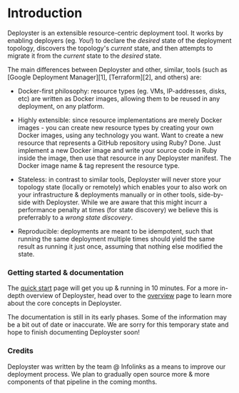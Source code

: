 # Introduction

Deployster is an extensible resource-centric deployment tool. It works
by enabling deployers (eg. _You!_) to declare the _desired_ state of the
deployment topology, discovers the topology's _current_ state, and then
attempts to migrate it from the _current_ state to the _desired_ state.

The main differences between Deployster and other, similar, tools (such
as [Google Deployment Manager][1], [Terraform][2], and others) are:

- Docker-first philosophy: resource types (eg. VMs, IP-addresses, disks,
etc) are written as Docker images, allowing them to be reused in any
deployment, on any platform.

- Highly extensible: since resource implementations are merely Docker
images - you can create new resource types by creating your own Docker
images, using any technology you want. Want to create a new resource
that represents a GitHub repository using Ruby? Done. Just implement a
new Docker image and write your source code in Ruby inside the image,
then use that resource in any Deployster manifest. The Docker image name
& tag represent the resource type.

- Stateless: in contrast to similar tools, Deployster will never store
your topology state (locally or remotely) which enables your to also
work on your infrastructure & deployments manually or in other tools,
side-by-side with Deployster. While we are aware that this might incurr
a performance penalty at times (for state discovery) we believe this is
preferrably to a _wrong state discovery_.

- Reproducible: deployments are meant to be idempotent, such that
running the same deployment multiple times should yield the same result
as running it just once, assuming that nothing else modified the state.

### Getting started & documentation

The [quick start](./quickstart) page will get you up & running in 10
minutes. For a more in-depth overview of Deployster, head over to the
[overview](./overview) page to learn more about the core concepts in
Deployster.

<aside class="warning">
The documentation is still in its early phases. Some of the information
may be a bit out of date or inaccurate. We are sorry for this temporary
state and hope to finish documenting Deployster soon!
</aside>

### Credits

Deployster was written by the team @ Infolinks as a means to improve
our deployment process. We plan to gradually open source more & more
components of that pipeline in the coming months.
